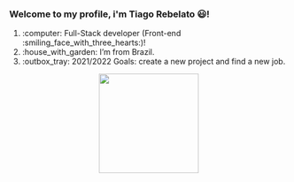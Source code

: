 ### Welcome to my profile, i'm Tiago Rebelato :smiley:! 
  

<ol>
 <li>:computer: Full-Stack developer (Front-end :smiling_face_with_three_hearts:)!</li>
 <li>:house_with_garden: I’m from Brazil.</li>
 <li>:outbox_tray: 2021/2022 Goals: create a new project and find a new job.</li>
	
</ol>
<div align="center">
  <a href="https://github.com/tiago-br">
  <img height="180em" src="https://github-readme-stats.vercel.app/api?username=tiago-br&show_icons=true&theme=dark&include_all_commits=true&count_private=true"/>
</div>

	

  

<!--
#### The technologies i use the most:
**tiago-br/tiago-br** is a ✨ _special_ ✨ repository because its `README.md` (this file) appears on your GitHub profile.

Here are some ideas to get you started:

- 🔭 I’m currently working on ...
- 🌱 I’m currently learning ...
- 👯 I’m looking to collaborate on ...
- 🤔 I’m looking for help with ...
- 💬 Ask me about ...
- 📫 How to reach me: ...
- 😄 Pronouns: ...
- ⚡ Fun fact: ...
-->
